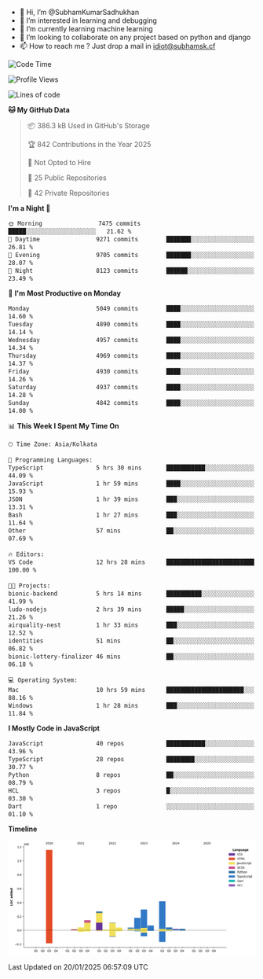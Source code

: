 - 👋 Hi, I’m @SubhamKumarSadhukhan
- 👀 I’m interested in learning and debugging
- 🌱 I’m currently learning machine learning
- 💞️ I’m looking to collaborate on any project based on python and django
- 📫 How to reach me ?
      Just drop a mail in idiot@subhamsk.cf

<!---
SubhamKumarSadhukhan/SubhamKumarSadhukhan is a ✨ special ✨ repository because its `README.md` (this file) appears on your GitHub profile.
You can click the Preview link to take a look at your changes.
--->


<!--START_SECTION:waka-->
![Code Time](http://img.shields.io/badge/Code%20Time-2%2C717%20hrs%2030%20mins-blue)

![Profile Views](http://img.shields.io/badge/Profile%20Views-0-blue)

![Lines of code](https://img.shields.io/badge/From%20Hello%20World%20I%27ve%20Written-2.8%20million%20lines%20of%20code-blue)

**🐱 My GitHub Data** 

> 📦 386.3 kB Used in GitHub's Storage 
 > 
> 🏆 842 Contributions in the Year 2025
 > 
> 🚫 Not Opted to Hire
 > 
> 📜 25 Public Repositories 
 > 
> 🔑 42 Private Repositories 
 > 
**I'm a Night 🦉** 

```text
🌞 Morning                7475 commits        █████░░░░░░░░░░░░░░░░░░░░   21.62 % 
🌆 Daytime                9271 commits        ███████░░░░░░░░░░░░░░░░░░   26.81 % 
🌃 Evening                9705 commits        ███████░░░░░░░░░░░░░░░░░░   28.07 % 
🌙 Night                  8123 commits        ██████░░░░░░░░░░░░░░░░░░░   23.49 % 
```
📅 **I'm Most Productive on Monday** 

```text
Monday                   5049 commits        ████░░░░░░░░░░░░░░░░░░░░░   14.60 % 
Tuesday                  4890 commits        ████░░░░░░░░░░░░░░░░░░░░░   14.14 % 
Wednesday                4957 commits        ████░░░░░░░░░░░░░░░░░░░░░   14.34 % 
Thursday                 4969 commits        ████░░░░░░░░░░░░░░░░░░░░░   14.37 % 
Friday                   4930 commits        ████░░░░░░░░░░░░░░░░░░░░░   14.26 % 
Saturday                 4937 commits        ████░░░░░░░░░░░░░░░░░░░░░   14.28 % 
Sunday                   4842 commits        ████░░░░░░░░░░░░░░░░░░░░░   14.00 % 
```


📊 **This Week I Spent My Time On** 

```text
🕑︎ Time Zone: Asia/Kolkata

💬 Programming Languages: 
TypeScript               5 hrs 30 mins       ███████████░░░░░░░░░░░░░░   44.09 % 
JavaScript               1 hr 59 mins        ████░░░░░░░░░░░░░░░░░░░░░   15.93 % 
JSON                     1 hr 39 mins        ███░░░░░░░░░░░░░░░░░░░░░░   13.31 % 
Bash                     1 hr 27 mins        ███░░░░░░░░░░░░░░░░░░░░░░   11.64 % 
Other                    57 mins             ██░░░░░░░░░░░░░░░░░░░░░░░   07.69 % 

🔥 Editors: 
VS Code                  12 hrs 28 mins      █████████████████████████   100.00 % 

🐱‍💻 Projects: 
bionic-backend           5 hrs 14 mins       ██████████░░░░░░░░░░░░░░░   41.99 % 
ludo-nodejs              2 hrs 39 mins       █████░░░░░░░░░░░░░░░░░░░░   21.26 % 
airquality-nest          1 hr 33 mins        ███░░░░░░░░░░░░░░░░░░░░░░   12.52 % 
identities               51 mins             ██░░░░░░░░░░░░░░░░░░░░░░░   06.82 % 
bionic-lottery-finalizer 46 mins             ██░░░░░░░░░░░░░░░░░░░░░░░   06.18 % 

💻 Operating System: 
Mac                      10 hrs 59 mins      ██████████████████████░░░   88.16 % 
Windows                  1 hr 28 mins        ███░░░░░░░░░░░░░░░░░░░░░░   11.84 % 
```

**I Mostly Code in JavaScript** 

```text
JavaScript               40 repos            ███████████░░░░░░░░░░░░░░   43.96 % 
TypeScript               28 repos            ████████░░░░░░░░░░░░░░░░░   30.77 % 
Python                   8 repos             ██░░░░░░░░░░░░░░░░░░░░░░░   08.79 % 
HCL                      3 repos             █░░░░░░░░░░░░░░░░░░░░░░░░   03.30 % 
Dart                     1 repo              ░░░░░░░░░░░░░░░░░░░░░░░░░   01.10 % 
```



**Timeline**

![Lines of Code chart](https://raw.githubusercontent.com/SubhamKumarSadhukhan/SubhamKumarSadhukhan/main/assets/bar_graph.png)


 Last Updated on 20/01/2025 06:57:09 UTC
<!--END_SECTION:waka-->
